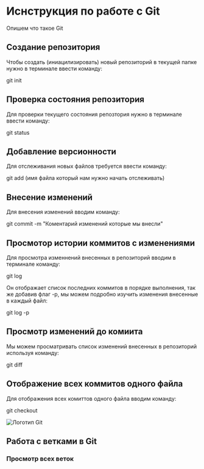 # Иснструкция по работе с Git

Опишем что такое Git

## Создание репозитория

Чтобы создать (иниацилизировать) новый репозиторий в текущей папке нужно в терминале ввести команду:

git init

## Проверка состояния репозитория

Для проверки текущего состояния репозтория нужно в терминале ввести команду:

git status

## Добавление версионности 

Для отслеживания новых файлов требуется ввести команду:

git add (имя файла который нам нужно начать отслеживать)

## Внесение изменений 

Для внесения изменений  вводим команду:

git commit -m "Коментарий изменений которые мы внесли"

## Просмотор истории коммитов с изменениями

Для просмотра изменнений внесенных в репозиторий вводим в терминале команду:

git log

Он отображает список последних коммитов в порядке выполнения, так же добавив флаг -p, мы можем подробно изучить изменения внесенные в каждый файл:

git log -p

## Просмотр изменений до комиита 

Мы можем просматривать список изменений внесенных в репозиторий используя команду:

git diff

## Отображение всех коммитов одного файла

Для отображения всех комиттов одного файла вводим команду:

git checkout

![Логотип Git](Тефтелька.png)

## Работа с ветками в Git

### Просмотр всех веток
